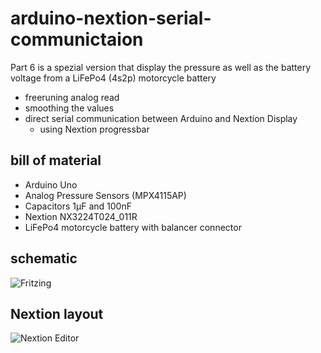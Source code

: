 # arduino-nextion-serial-communictaion
Part 6 is a spezial version that display the pressure as well as the battery voltage from a LiFePo4 (4s2p) motorcycle battery
* freeruning analog read
* smoothing the values
* direct serial communication between Arduino and Nextion Display
  * using Nextion progressbar

## bill of material
* Arduino Uno
* Analog Pressure Sensors (MPX4115AP)
* Capacitors 1µF and 100nF
* Nextion NX3224T024_011R
* LiFePo4 motorcycle battery with balancer connector

## schematic
![Fritzing](https://github.com/yz88/arduino-digital-carb-sync/blob/master/part5/arduino-carb-sync-part6-001.PNG)

## Nextion layout
![Nextion Editor](https://github.com/yz88/arduino-digital-carb-sync/blob/master/part5/arduino-carb-sync-part6-002.PNG)
